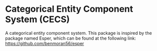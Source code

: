 # Categorical Entity Component System (CECS)
A categorical entity component system.
This package is inspired by the package named Esper, which can be found at the following link:
https://github.com/benmoran56/esper